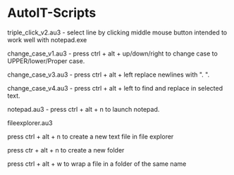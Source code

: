 # AutoIT-Scripts

triple_click_v2.au3 - select line by clicking middle mouse button intended to work well with notepad.exe 

change_case_v1.au3 - press ctrl + alt + up/down/right to change case to UPPER/lower/Proper case.

change_case_v3.au3 - press ctrl + alt + left replace newlines with ". ".

change_case_v4.au3 - press ctrl + alt + left to find and replace in selected text.

notepad.au3 - press ctrl + alt + n to launch notepad.

fileexplorer.au3

press ctrl + alt + n to create a new text file in file explorer

press ctr + alt + n to create a new folder

press ctrl + alt + w to wrap a file in a folder of the same name


